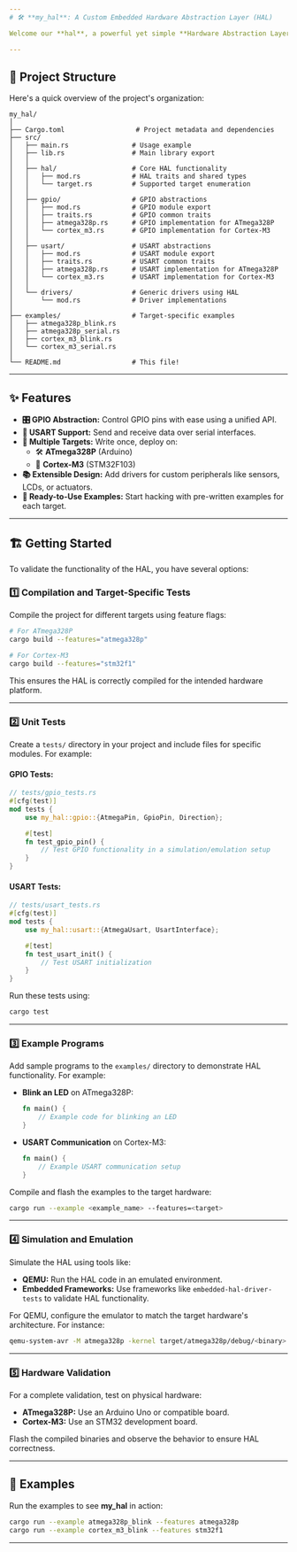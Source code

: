 ```yaml
---
# 🛠️ **my_hal**: A Custom Embedded Hardware Abstraction Layer (HAL)

Welcome our **hal**, a powerful yet simple **Hardware Abstraction Layer (HAL)** designed for embedded systems! 🚀 This library provides a unified API to work with peripherals like GPIO and USART across 2 microcontroller targets, including **ATmega328P** (Arduino) and **Cortex-M3** (STM32F103).

---
```


## 📂 **Project Structure**

Here's a quick overview of the project's organization:

```plaintext
my_hal/
│
├── Cargo.toml                  # Project metadata and dependencies
├── src/
│   ├── main.rs                # Usage example
│   ├── lib.rs                 # Main library export
│   │
│   ├── hal/                   # Core HAL functionality
│   │   ├── mod.rs             # HAL traits and shared types
│   │   └── target.rs          # Supported target enumeration
│   │
│   ├── gpio/                  # GPIO abstractions
│   │   ├── mod.rs             # GPIO module export
│   │   ├── traits.rs          # GPIO common traits
│   │   ├── atmega328p.rs      # GPIO implementation for ATmega328P
│   │   └── cortex_m3.rs       # GPIO implementation for Cortex-M3
│   │
│   ├── usart/                 # USART abstractions
│   │   ├── mod.rs             # USART module export
│   │   ├── traits.rs          # USART common traits
│   │   ├── atmega328p.rs      # USART implementation for ATmega328P
│   │   └── cortex_m3.rs       # USART implementation for Cortex-M3
│   │
│   └── drivers/               # Generic drivers using HAL
│       └── mod.rs             # Driver implementations
│
├── examples/                  # Target-specific examples
│   ├── atmega328p_blink.rs
│   ├── atmega328p_serial.rs
│   ├── cortex_m3_blink.rs
│   └── cortex_m3_serial.rs
│
└── README.md                  # This file!
```
---

## ✨ **Features**

- **🎛️ GPIO Abstraction:** Control GPIO pins with ease using a unified API.
- **📡 USART Support:** Send and receive data over serial interfaces.
- **🎯 Multiple Targets:** Write once, deploy on:
  - 🛠️ **ATmega328P** (Arduino)
  - 🔧 **Cortex-M3** (STM32F103)
- **📚 Extensible Design:** Add drivers for custom peripherals like sensors, LCDs, or actuators.
- **🚀 Ready-to-Use Examples:** Start hacking with pre-written examples for each target.

---

## 🏗️ **Getting Started**

To validate the functionality of the HAL, you have several options:

### 1️⃣ Compilation and Target-Specific Tests
Compile the project for different targets using feature flags:

```bash
# For ATmega328P
cargo build --features="atmega328p"

# For Cortex-M3
cargo build --features="stm32f1"
```

This ensures the HAL is correctly compiled for the intended hardware platform.

---

### 2️⃣ Unit Tests
Create a `tests/` directory in your project and include files for specific modules. For example:

#### GPIO Tests:
```rust
// tests/gpio_tests.rs
#[cfg(test)]
mod tests {
    use my_hal::gpio::{AtmegaPin, GpioPin, Direction};

    #[test]
    fn test_gpio_pin() {
        // Test GPIO functionality in a simulation/emulation setup
    }
}
```

#### USART Tests:
```rust
// tests/usart_tests.rs
#[cfg(test)]
mod tests {
    use my_hal::usart::{AtmegaUsart, UsartInterface};

    #[test]
    fn test_usart_init() {
        // Test USART initialization
    }
}
```

Run these tests using:
```bash
cargo test
```

---

### 3️⃣ Example Programs
Add sample programs to the `examples/` directory to demonstrate HAL functionality. For example:

- **Blink an LED** on ATmega328P:
  ```rust
  fn main() {
      // Example code for blinking an LED
  }
  ```

- **USART Communication** on Cortex-M3:
  ```rust
  fn main() {
      // Example USART communication setup
  }
  ```

Compile and flash the examples to the target hardware:
```bash
cargo run --example <example_name> --features=<target>
```

---

### 4️⃣ Simulation and Emulation
Simulate the HAL using tools like:

- **QEMU:** Run the HAL code in an emulated environment.
- **Embedded Frameworks:** Use frameworks like `embedded-hal-driver-tests` to validate HAL functionality.

For QEMU, configure the emulator to match the target hardware's architecture. For instance:
```bash
qemu-system-avr -M atmega328p -kernel target/atmega328p/debug/<binary>
```

---

### 5️⃣ Hardware Validation
For a complete validation, test on physical hardware:

- **ATmega328P:** Use an Arduino Uno or compatible board.
- **Cortex-M3:** Use an STM32 development board.

Flash the compiled binaries and observe the behavior to ensure HAL correctness.

---

## 🚦 **Examples**

Run the examples to see **my_hal** in action:
```bash
cargo run --example atmega328p_blink --features atmega328p
cargo run --example cortex_m3_blink --features stm32f1
```

---
